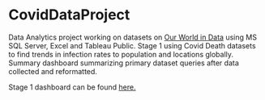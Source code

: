 # CovidDataProject

Data Analytics project working on datasets on <a href="https://ourworldindata.org/covid-deaths">Our World in Data</a> using MS SQL Server, Excel and Tableau Public. 
Stage 1 using Covid Death datasets to find trends in infection rates to population and locations globally. 
Summary dashboard summarizing primary dataset queries after data collected and reformatted.

Stage 1 dashboard can be found <a href="https://public.tableau.com/app/profile/amber.ellett/viz/CovidDeathDataProject/Dashboard1">here.</a>
